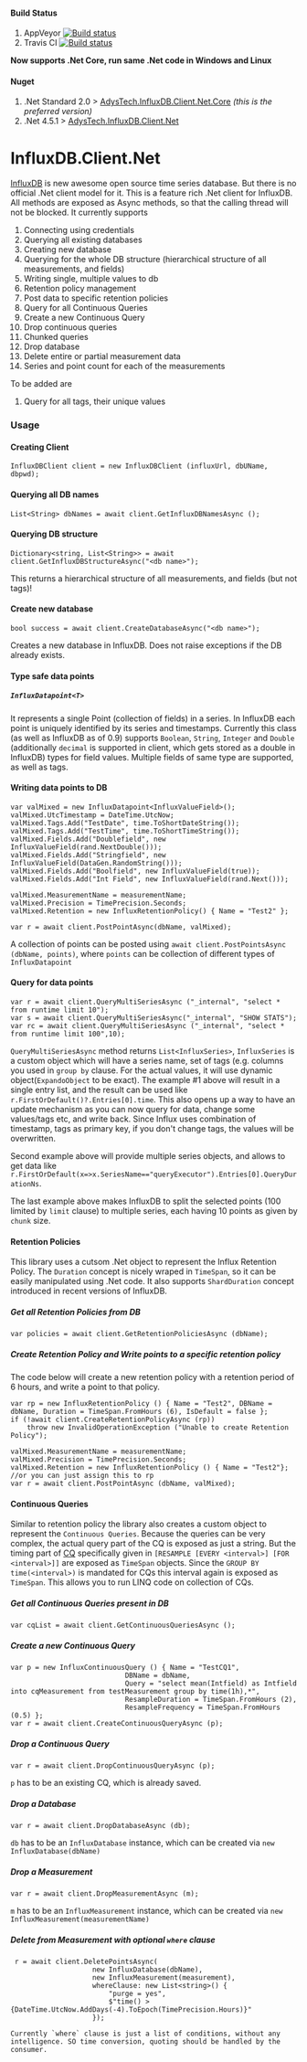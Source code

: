 #### Build Status

1. AppVeyor [![Build status](https://ci.appveyor.com/api/projects/status/ryj9u8dpcasu1xur?svg=true)](https://ci.appveyor.com/project/AdysTech/influxdb-client-net)
2. Travis CI [![Build status](https://travis-ci.org/AdysTech/InfluxDB.Client.Net.svg?branch=master)](https://travis-ci.org/AdysTech/InfluxDB.Client.Net.svg?branch=master)

**Now supports .Net Core, run same .Net code in Windows and Linux**

#### Nuget

1. .Net Standard 2.0 > [AdysTech.InfluxDB.Client.Net.Core](https://www.nuget.org/packages/AdysTech.InfluxDB.Client.Net.Core/) _(this is the preferred version)_
2. .Net 4.5.1 > [AdysTech.InfluxDB.Client.Net](https://www.nuget.org/packages/AdysTech.InfluxDB.Client.Net)

# InfluxDB.Client.Net

[InfluxDB](http://influxdb.com) is new awesome open source time series database. But there is no official .Net client model for it. This is a feature rich .Net client for InfluxDB. All methods are exposed as Async methods, so that the calling thread will not be blocked. 
It currently supports

1. Connecting using credentials
2. Querying all existing databases
3. Creating new database
4. Querying for the whole DB structure (hierarchical structure of all measurements, and fields)
5. Writing single, multiple values to db
6. Retention policy management
7. Post data to specific retention policies
8. Query for all Continuous Queries
9. Create a new Continuous Query
10. Drop continuous queries
11. Chunked queries
12. Drop database
13. Delete entire or partial measurement data
14. Series and point count for each of the measurements

To be added are

1. Query for all tags, their unique values



### Usage

#### Creating Client

```Csharp
InfluxDBClient client = new InfluxDBClient (influxUrl, dbUName, dbpwd);
```

#### Querying all DB names

```Csharp
List<String> dbNames = await client.GetInfluxDBNamesAsync ();
```

#### Querying DB structure

```Csharp
Dictionary<string, List<String>> = await client.GetInfluxDBStructureAsync("<db name>");
```

This returns a hierarchical structure of all measurements, and fields (but not tags)!

#### Create new database

```Csharp
bool success = await client.CreateDatabaseAsync("<db name>");
```

Creates a new database in InfluxDB. Does not raise exceptions if the DB already exists.

#### Type safe data points

##### `InfluxDatapoint<T>`

It represents a single Point (collection of fields) in a series. In InfluxDB each point is uniquely identified by its series and timestamps.
Currently this class (as well as InfluxDB as of 0.9) supports `Boolean`, `String`, `Integer` and `Double` (additionally `decimal` is supported in client, which gets stored as a double in InfluxDB) types for field values.
Multiple fields of same type are supported, as well as tags.

#### Writing data points to DB

```Csharp
var valMixed = new InfluxDatapoint<InfluxValueField>();
valMixed.UtcTimestamp = DateTime.UtcNow;
valMixed.Tags.Add("TestDate", time.ToShortDateString());
valMixed.Tags.Add("TestTime", time.ToShortTimeString());
valMixed.Fields.Add("Doublefield", new InfluxValueField(rand.NextDouble()));
valMixed.Fields.Add("Stringfield", new InfluxValueField(DataGen.RandomString()));
valMixed.Fields.Add("Boolfield", new InfluxValueField(true));
valMixed.Fields.Add("Int Field", new InfluxValueField(rand.Next()));

valMixed.MeasurementName = measurementName;
valMixed.Precision = TimePrecision.Seconds;
valMixed.Retention = new InfluxRetentionPolicy() { Name = "Test2" };

var r = await client.PostPointAsync(dbName, valMixed);
```

A collection of points can be posted using `await client.PostPointsAsync (dbName, points)`, where `points` can be collection of different types of `InfluxDatapoint`

#### Query for data points

```Csharp
var r = await client.QueryMultiSeriesAsync ("_internal", "select * from runtime limit 10");
var s = await client.QueryMultiSeriesAsync("_internal", "SHOW STATS");
var rc = await client.QueryMultiSeriesAsync ("_internal", "select * from runtime limit 100",10);
```

`QueryMultiSeriesAsync` method returns `List<InfluxSeries>`, `InfluxSeries` is a custom object which will have a series name, set of tags (e.g. columns you used in `group by` clause. For the actual values, it will use dynamic object(`ExpandoObject` to be exact). The example #1 above will result in a single entry list, and the result can be used like `r.FirstOrDefault()?.Entries[0].time`. This also opens up a way to have an update mechanism as you can now query for data, change some values/tags etc, and write back. Since Influx uses combination of timestamp, tags as primary key, if you don't change tags, the values will be overwritten.

Second example above will provide multiple series objects, and allows to get data like `r.FirstOrDefault(x=>x.SeriesName=="queryExecutor").Entries[0].QueryDurationNs`.

The last example above makes InfluxDB to split the selected points (100 limited by `limit` clause) to multiple series, each having 10 points as given by `chunk` size.

#### Retention Policies

This library uses a cutsom .Net object to represent the Influx Retention Policy. The `Duration` concept is nicely wraped in `TimeSpan`, so it can be easily manipulated using .Net code. It also supports `ShardDuration` concept introduced in recent versions of InfluxDB.

##### Get all Retention Policies from DB

```Csharp
var policies = await client.GetRetentionPoliciesAsync (dbName);
```

##### Create Retention Policy and Write points to a specific retention policy

The code below will create a new retention policy with a retention period of 6 hours, and write a point to that policy.

```Csharp
var rp = new InfluxRetentionPolicy () { Name = "Test2", DBName = dbName, Duration = TimeSpan.FromHours (6), IsDefault = false };
if (!await client.CreateRetentionPolicyAsync (rp))
    throw new InvalidOperationException ("Unable to create Retention Policy");

valMixed.MeasurementName = measurementName;
valMixed.Precision = TimePrecision.Seconds;
valMixed.Retention = new InfluxRetentionPolicy () { Name = "Test2"}; //or you can just assign this to rp
var r = await client.PostPointAsync (dbName, valMixed);
```

#### Continuous Queries

Similar to retention policy the library also creates a custom object to represent the `Continuous Queries`. Because the queries can be very complex, the actual query part of the CQ is exposed as just a string. But the timing part of [CQ](https://docs.influxdata.com/influxdb/v1.0/query_language/continuous_queries) specifically <intervals> given in `[RESAMPLE [EVERY <interval>] [FOR <interval>]]` are exposed as `TimeSpan` objects. Since the `GROUP BY time(<interval>)` is mandated for CQs this interval again is exposed as `TimeSpan`. This allows you to run LINQ code on collection of CQs.

##### Get all Continuous Queries present in DB

```Csharp
var cqList = await client.GetContinuousQueriesAsync ();
```

##### Create a new Continuous Query

```Csharp
var p = new InfluxContinuousQuery () { Name = "TestCQ1",
                            DBName = dbName,
                            Query = "select mean(Intfield) as Intfield into cqMeasurement from testMeasurement group by time(1h),*",
                            ResampleDuration = TimeSpan.FromHours (2),
                            ResampleFrequency = TimeSpan.FromHours (0.5) };
var r = await client.CreateContinuousQueryAsync (p);
```

##### Drop a Continuous Query

```Csharp
var r = await client.DropContinuousQueryAsync (p);
```

`p` has to be an existing CQ, which is already saved.


##### Drop a Database

```Csharp
var r = await client.DropDatabaseAsync (db);
```

`db` has to be an `InfluxDatabase` instance, which can be created via `new InfluxDatabase(dbName)`


##### Drop a Measurement

```Csharp
var r = await client.DropMeasurementAsync (m);
```

`m` has to be an `InfluxMeasurement` instance, which can be created via `new InfluxMeasurement(measurementName)`

##### Delete from Measurement with optional `where` clause

```Csharp
 r = await client.DeletePointsAsync(
                    new InfluxDatabase(dbName), 
                    new InfluxMeasurement(measurement), 
                    whereClause: new List<string>() { 
                        "purge = yes", 
                        $"time() > {DateTime.UtcNow.AddDays(-4).ToEpoch(TimePrecision.Hours)}"
                    });

Currently `where` clause is just a list of conditions, without any intelligence. SO time conversion, quoting should be handled by the consumer.
